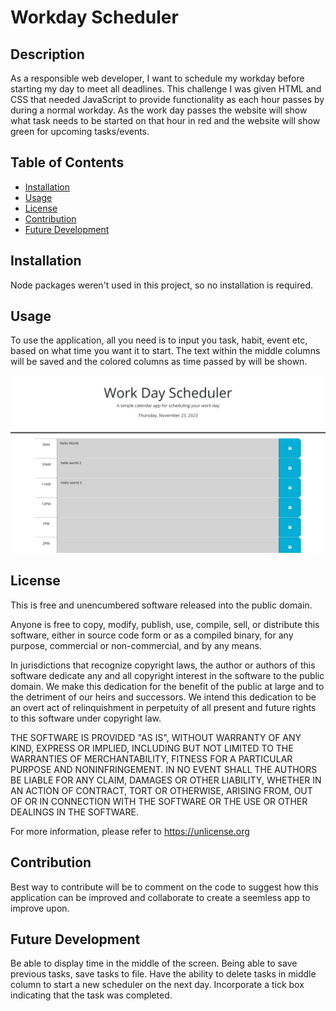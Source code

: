 # Workday Scheduler

## Description

As a responsible web developer, I want to schedule my workday before starting my day to meet all deadlines. 
This challenge I was given HTML and CSS that needed JavaScript to provide functionality as each hour passes by during a normal workday. 
As the work day passes the website will show what task needs to be started on that hour in red and the website will show green for upcoming tasks/events. 

## Table of Contents

- [Installation](#installation)
- [Usage](#usage)
- [License](#license)
- [Contribution](#contribution)
- [Future Development](#future-development)

## Installation

Node packages weren't used in this project, so no installation is required. 

## Usage

To use the application, all you need is to input you task, habit, event etc, based on what time you want it to start. The text within the middle columns will be saved and the colored columns as time passed by will be shown. 

![screenshot](public/Challenge_05-Workday-Scheduler.jpg)

## License

This is free and unencumbered software released into the public domain.

Anyone is free to copy, modify, publish, use, compile, sell, or
distribute this software, either in source code form or as a compiled
binary, for any purpose, commercial or non-commercial, and by any
means.

In jurisdictions that recognize copyright laws, the author or authors
of this software dedicate any and all copyright interest in the
software to the public domain. We make this dedication for the benefit
of the public at large and to the detriment of our heirs and
successors. We intend this dedication to be an overt act of
relinquishment in perpetuity of all present and future rights to this
software under copyright law.

THE SOFTWARE IS PROVIDED "AS IS", WITHOUT WARRANTY OF ANY KIND,
EXPRESS OR IMPLIED, INCLUDING BUT NOT LIMITED TO THE WARRANTIES OF
MERCHANTABILITY, FITNESS FOR A PARTICULAR PURPOSE AND NONINFRINGEMENT.
IN NO EVENT SHALL THE AUTHORS BE LIABLE FOR ANY CLAIM, DAMAGES OR
OTHER LIABILITY, WHETHER IN AN ACTION OF CONTRACT, TORT OR OTHERWISE,
ARISING FROM, OUT OF OR IN CONNECTION WITH THE SOFTWARE OR THE USE OR
OTHER DEALINGS IN THE SOFTWARE.

For more information, please refer to <https://unlicense.org>

## Contribution

Best way to contribute will be to comment on the code to suggest how this application can be improved and collaborate to create a seemless app to improve upon.

## Future Development

Be able to display time in the middle of the screen. 
Being able to save previous tasks, save tasks to file.
Have the ability to delete tasks in middle column to start a new scheduler on the next day. 
Incorporate a tick box indicating that the task was completed. 